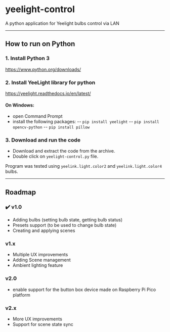 # yeelight-control
A python application for Yeelight bulbs control via LAN

----

## How to run on Python
### 1. Install Python 3
https://www.python.org/downloads/
### 2. Install YeeLight library for python
https://yeelight.readthedocs.io/en/latest/

#### On Windows:
- open Command Prompt
- install the following packages:
-- `pip install yeelight`
-- `pip install opencv-python`
-- `pip install pillow`

### 3. Download and run the code
- Download and extract the code from the archive.
- Double click on `yeelight-control.py` file.

Program was tested using `yeelink.light.color2` and `yeelink.light.color4` bulbs.

----

## Roadmap
### ✔️ v1.0
- Adding bulbs (setting bulb state, getting bulb status)
- Presets support (to be used to change bulb state)
- Creating and applying scenes

### v1.x
- Multiple UX improvements
- Adding Scene management
- Ambient lighting feature

### v2.0
- enable support for the button box device made on Raspberry Pi Pico platform

### v2.x
- More UX improvements
- Support for scene state sync
